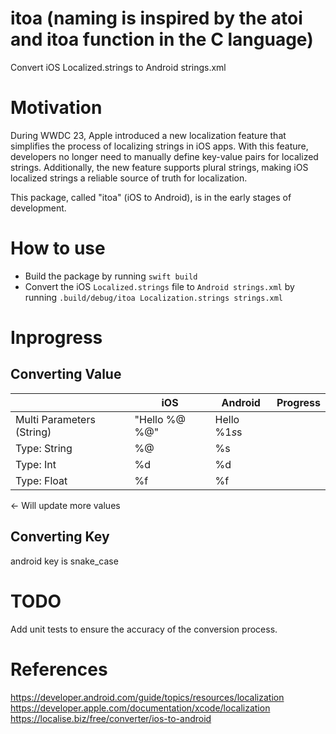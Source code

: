 # itoa (naming is inspired by the atoi and itoa function in the C language)
Convert iOS Localized.strings to Android strings.xml

# Motivation
During WWDC 23, Apple introduced a new localization feature that simplifies the process of localizing strings in iOS apps. 
With this feature, developers no longer need to manually define key-value pairs for localized strings. 
Additionally, the new feature supports plural strings, making iOS localized strings a reliable source of truth for localization.

This package, called "itoa" (iOS to Android), is in the early stages of development. 

# How to use
- Build the package by running `swift build`
- Convert the iOS `Localized.strings` file to `Android strings.xml` by running `.build/debug/itoa Localization.strings strings.xml`

# Inprogress

## Converting Value
|                           | iOS           | Android         | Progress |
|---------------------------|---------------|-----------------|----------|
| Multi Parameters (String) | "Hello %@ %@" | Hello %1$s %2$s |          |
| Type: String              | %@            | %s              |          |
| Type: Int                 | %d            | %d              |          |
| Type: Float               | %f            | %f              |          |

<- Will update more values

## Converting Key
android key is snake_case

# TODO
Add unit tests to ensure the accuracy of the conversion process.

# References
https://developer.android.com/guide/topics/resources/localization
https://developer.apple.com/documentation/xcode/localization
https://localise.biz/free/converter/ios-to-android
